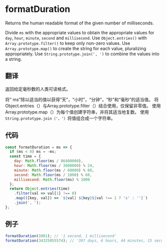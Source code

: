# formatDuration

Returns the human readable format of the given number of milliseconds.

Divide `ms` with the appropriate values to obtain the appropriate values for `day`, `hour`, `minute`, `second` and `millisecond`.
Use `Object.entries()` with `Array.prototype.filter()` to keep only non-zero values.
Use `Array.prototype.map()` to create the string for each value, pluralizing appropriately.
Use `String.prototype.join(', ')` to combine the values into a string.

## 翻译

返回给定毫秒数的人类可读格式。

将“ ms”除以适当的值以获得“天”，“小时”，“分钟”，“秒”和“毫秒”的适当值。
将Object.entries（）与Array.prototype.filter（）结合使用，仅保留非零值。
使用Array.prototype.map（）为每个值创建字符串，并将其适当地复数。
使用`String.prototype.join（'，'）`将值组合成一个字符串。

## 代码

```js
const formatDuration = ms => {
  if (ms < 0) ms = -ms;
  const time = {
    day: Math.floor(ms / 86400000),
    hour: Math.floor(ms / 3600000) % 24,
    minute: Math.floor(ms / 60000) % 60,
    second: Math.floor(ms / 1000) % 60,
    millisecond: Math.floor(ms) % 1000
  };
  return Object.entries(time)
    .filter(val => val[1] !== 0)
    .map(([key, val]) => `${val} ${key}${val !== 1 ? 's' : ''}`)
    .join(', ');
};
```

## 例子

```js
formatDuration(1001); // '1 second, 1 millisecond'
formatDuration(34325055574); // '397 days, 6 hours, 44 minutes, 15 seconds, 574 milliseconds'
```
